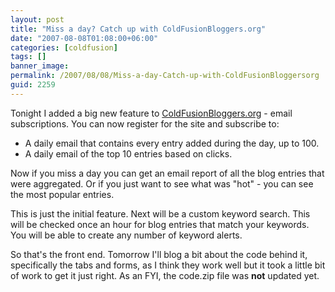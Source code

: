 ```yaml
---
layout: post
title: "Miss a day? Catch up with ColdFusionBloggers.org"
date: "2007-08-08T01:08:00+06:00"
categories: [coldfusion]
tags: []
banner_image: 
permalink: /2007/08/08/Miss-a-day-Catch-up-with-ColdFusionBloggersorg
guid: 2259
---
```


Tonight I added a big new feature to <a href="http://www.coldfusionbloggers.org">ColdFusionBloggers.org</a> - email subscriptions. You can now register for the site and subscribe to:

<ul>
<li>A daily email that contains every entry added during the day, up to 100.
<li>A daily email of the top 10 entries based on clicks.
</ul>

Now if you miss a day you can get an email report of all the blog entries that were aggregated. Or if you just want to see what was "hot" - you can see the most popular entries. 

This is just the initial feature. Next will be a custom keyword search. This will be checked once an hour for blog entries that match your keywords. You will be able to create any number of keyword alerts.

So that's the front end. Tomorrow I'll blog a bit about the code behind it, specifically the tabs and forms, as I think they work well but it took a little bit of work to get it just right. As an FYI, the code.zip file was <b>not</b> updated yet.